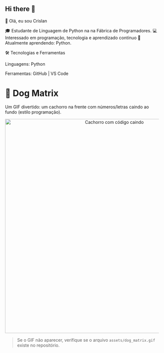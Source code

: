 ## Hi there 👋
👋 Olá, eu sou Crislan

🎓 Estudante de Linguagem de Python na na Fábrica de Programadores.
💻 Interessado em programação, tecnologia e aprendizado contínuo
🚀 Atualmente aprendendo: Python.

🛠️ Tecnologias e Ferramentas

Linguagens: Python 

Ferramentas: GitHub | VS Code 

# 🐶 Dog Matrix

Um GIF divertido: um cachorro na frente com números/letras caindo ao fundo (estilo programação).

<p align="center">
  <img src="assets/dog_matrix.gif" alt="Cachorro com código caindo" width="700"/>
</p>

> Se o GIF não aparecer, verifique se o arquivo `assets/dog_matrix.gif` existe no repositório.

<!--
**Crislan-input/Crislan-input** is a ✨ _special_ ✨ repository because its `README.md` (this file) appears on your GitHub profile.

Here are some ideas to get you started:

- 🔭 I’m currently working on ...
- 🌱 I’m currently learning ...
- 👯 I’m looking to collaborate on ...
- 🤔 I’m looking for help with ...
- 💬 Ask me about ...
- 📫 How to reach me: ...
- 😄 Pronouns: ...
- ⚡ Fun fact: ...
-->
